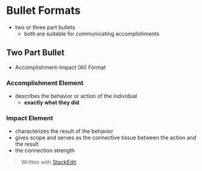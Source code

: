 # Bullet Formats

- two or three part bullets
	- both are suitable for communicating accomplishments

## Two Part Bullet

- Accomplishment-Impact (AI) Format

### Accomplishment Element

 - describes the behavior or action of the individual
	 - **exactly what they did**

### Impact Element

- characterizes the result of the behavior
- gives scope and serves as the connective tissue between the action and the result
- the connection strength 

> Written with [StackEdit](https://stackedit.io/).
<!--stackedit_data:
eyJoaXN0b3J5IjpbMTQ5ODcxNDA5NiwxMjk4ODkyNTg1LDYxMD
M4MzIyOF19
-->